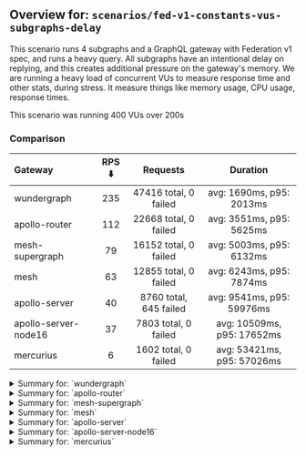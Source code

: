 ## Overview for: `scenarios/fed-v1-constants-vus-subgraphs-delay`


This scenario runs 4 subgraphs and a GraphQL gateway with Federation v1 spec, and runs a heavy query. All subgraphs have an intentional delay on replying, and this creates additional pressure on the gateway's memory. We are running a heavy load of concurrent VUs to measure response time and other stats, during stress. It measure things like memory usage, CPU usage, response times.


This scenario was running 400 VUs over 200s


### Comparison


| Gateway              | RPS ⬇️ |        Requests        |          Duration          |
| :------------------- | :----: | :--------------------: | :------------------------: |
| wundergraph          |  235   | 47416 total, 0 failed  |  avg: 1690ms, p95: 2013ms  |
| apollo-router        |  112   | 22668 total, 0 failed  |  avg: 3551ms, p95: 5625ms  |
| mesh-supergraph      |   79   | 16152 total, 0 failed  |  avg: 5003ms, p95: 6132ms  |
| mesh                 |   63   | 12855 total, 0 failed  |  avg: 6243ms, p95: 7874ms  |
| apollo-server        |   40   | 8760 total, 645 failed | avg: 9541ms, p95: 59976ms  |
| apollo-server-node16 |   37   |  7803 total, 0 failed  | avg: 10509ms, p95: 17652ms |
| mercurius            |   6    |  1602 total, 0 failed  | avg: 53421ms, p95: 57026ms |



<details>
  <summary>Summary for: `wundergraph`</summary>

  **K6 Output**




```
     ✓ response code was 200
     ✓ no graphql errors
     ✓ valid response structure

     checks.........................: 100.00% ✓ 142248     ✗ 0    
     data_received..................: 236 MB  1.2 MB/s
     data_sent......................: 56 MB   279 kB/s
     http_req_blocked...............: avg=318.39µs min=1.2µs  med=2.6µs  max=119.82ms p(90)=3.7µs   p(95)=4.5µs   
     http_req_connecting............: avg=307.86µs min=0s     med=0s     max=119.78ms p(90)=0s      p(95)=0s      
     http_req_duration..............: avg=1.68s    min=1.03s  med=1.68s  max=2.82s    p(90)=1.92s   p(95)=2.01s   
       { expected_response:true }...: avg=1.68s    min=1.03s  med=1.68s  max=2.82s    p(90)=1.92s   p(95)=2.01s   
   ✓ http_req_failed................: 0.00%   ✓ 0          ✗ 47416
     http_req_receiving.............: avg=981.64µs min=16.5µs med=38.4µs max=408.48ms p(90)=290.3µs p(95)=508.15µs
     http_req_sending...............: avg=740.15µs min=7.9µs  med=14.4µs max=388.38ms p(90)=35.65µs p(95)=159.65µs
     http_req_tls_handshaking.......: avg=0s       min=0s     med=0s     max=0s       p(90)=0s      p(95)=0s      
     http_req_waiting...............: avg=1.68s    min=1.03s  med=1.67s  max=2.82s    p(90)=1.92s   p(95)=2.01s   
     http_reqs......................: 47416   235.178131/s
     iteration_duration.............: avg=1.69s    min=1.03s  med=1.68s  max=2.88s    p(90)=1.92s   p(95)=2.01s   
     iterations.....................: 47416   235.178131/s
     vus............................: 119     min=119      max=400
     vus_max........................: 400     min=400      max=400
```


**Performance Overview**


<img src="https://imagedelivery.net/KYe9TScr4TldYHA48pczVg/c0588909-59d3-4251-5a0b-9e45788ec400/public" alt="Performance Overview" />


**HTTP Overview**


<img src="https://imagedelivery.net/KYe9TScr4TldYHA48pczVg/0ef69829-2df0-46dc-4342-4c690e724f00/public" alt="HTTP Overview" />


  </details>

<details>
  <summary>Summary for: `apollo-router`</summary>

  **K6 Output**




```
     ✓ response code was 200
     ✗ no graphql errors
      ↳  99% — ✓ 22651 / ✗ 17
     ✗ valid response structure
      ↳  99% — ✓ 22651 / ✗ 17

     checks.........................: 99.95% ✓ 67970      ✗ 34   
     data_received..................: 113 MB 558 kB/s
     data_sent......................: 27 MB  133 kB/s
     http_req_blocked...............: avg=612.91µs min=1µs     med=2.1µs  max=78.07ms p(90)=3.2µs  p(95)=5.69µs 
     http_req_connecting............: avg=601.8µs  min=0s      med=0s     max=78.04ms p(90)=0s     p(95)=0s     
     http_req_duration..............: avg=3.55s    min=1.43s   med=3.43s  max=8.61s   p(90)=4.64s  p(95)=5.62s  
       { expected_response:true }...: avg=3.55s    min=1.43s   med=3.43s  max=8.61s   p(90)=4.64s  p(95)=5.62s  
   ✓ http_req_failed................: 0.00%  ✓ 0          ✗ 22668
     http_req_receiving.............: avg=94.37µs  min=17.19µs med=44.8µs max=36.15ms p(90)=68.2µs p(95)=77.49µs
     http_req_sending...............: avg=133.26µs min=6.5µs   med=13.1µs max=88.72ms p(90)=28.1µs p(95)=39.72µs
     http_req_tls_handshaking.......: avg=0s       min=0s      med=0s     max=0s      p(90)=0s     p(95)=0s     
     http_req_waiting...............: avg=3.55s    min=1.43s   med=3.43s  max=8.61s   p(90)=4.64s  p(95)=5.62s  
     http_reqs......................: 22668  112.009082/s
     iteration_duration.............: avg=3.55s    min=1.43s   med=3.43s  max=8.62s   p(90)=4.64s  p(95)=5.63s  
     iterations.....................: 22668  112.009082/s
     vus............................: 131    min=131      max=400
     vus_max........................: 400    min=400      max=400
```


**Performance Overview**


<img src="https://imagedelivery.net/KYe9TScr4TldYHA48pczVg/d45e4c95-54ab-445d-cad3-56ef337f2000/public" alt="Performance Overview" />


**HTTP Overview**


<img src="https://imagedelivery.net/KYe9TScr4TldYHA48pczVg/c90defa2-8ab3-4b9a-0472-11b44111f200/public" alt="HTTP Overview" />


  </details>

<details>
  <summary>Summary for: `mesh-supergraph`</summary>

  **K6 Output**




```
     ✓ response code was 200
     ✗ no graphql errors
      ↳  99% — ✓ 16107 / ✗ 45
     ✗ valid response structure
      ↳  0% — ✓ 0 / ✗ 16152

     checks.........................: 66.57% ✓ 32259     ✗ 16197
     data_received..................: 81 MB  401 kB/s
     data_sent......................: 19 MB  95 kB/s
     http_req_blocked...............: avg=623.8µs  min=1.7µs  med=2.5µs  max=86.67ms p(90)=3.89µs p(95)=7.7µs 
     http_req_connecting............: avg=601.73µs min=0s     med=0s     max=67.11ms p(90)=0s     p(95)=0s    
     http_req_duration..............: avg=5s       min=3.37s  med=4.86s  max=9.94s   p(90)=5.56s  p(95)=6.13s 
       { expected_response:true }...: avg=5s       min=3.37s  med=4.86s  max=9.94s   p(90)=5.56s  p(95)=6.13s 
   ✓ http_req_failed................: 0.00%  ✓ 0         ✗ 16152
     http_req_receiving.............: avg=65.21µs  min=26.5µs med=48.8µs max=24.2ms  p(90)=84.4µs p(95)=98.1µs
     http_req_sending...............: avg=79.58µs  min=8.9µs  med=14.4µs max=37.44ms p(90)=36.1µs p(95)=45.5µs
     http_req_tls_handshaking.......: avg=0s       min=0s     med=0s     max=0s      p(90)=0s     p(95)=0s    
     http_req_waiting...............: avg=5s       min=3.37s  med=4.86s  max=9.94s   p(90)=5.56s  p(95)=6.13s 
     http_reqs......................: 16152  79.683235/s
     iteration_duration.............: avg=5s       min=3.37s  med=4.86s  max=9.95s   p(90)=5.56s  p(95)=6.13s 
     iterations.....................: 16152  79.683235/s
     vus............................: 4      min=4       max=400
     vus_max........................: 400    min=400     max=400
```


**Performance Overview**


<img src="https://imagedelivery.net/KYe9TScr4TldYHA48pczVg/673241cb-76bf-4dee-87fa-973602a98600/public" alt="Performance Overview" />


**HTTP Overview**


<img src="https://imagedelivery.net/KYe9TScr4TldYHA48pczVg/f9527cb3-cbfd-4eeb-ba1e-8af1b74ba600/public" alt="HTTP Overview" />


  </details>

<details>
  <summary>Summary for: `mesh`</summary>

  **K6 Output**




```
     ✓ response code was 200
     ✗ no graphql errors
      ↳  99% — ✓ 12817 / ✗ 38
     ✗ valid response structure
      ↳  99% — ✓ 12817 / ✗ 38

     checks.........................: 99.80% ✓ 38489    ✗ 76   
     data_received..................: 65 MB  319 kB/s
     data_sent......................: 15 MB  76 kB/s
     http_req_blocked...............: avg=2.6ms  min=1.6µs  med=2.9µs   max=144.29ms p(90)=4.7µs   p(95)=21.4µs 
     http_req_connecting............: avg=2.19ms min=0s     med=0s      max=139.92ms p(90)=0s      p(95)=0s     
     http_req_duration..............: avg=6.24s  min=1.78s  med=6.05s   max=12.37s   p(90)=6.97s   p(95)=7.87s  
       { expected_response:true }...: avg=6.24s  min=1.78s  med=6.05s   max=12.37s   p(90)=6.97s   p(95)=7.87s  
   ✓ http_req_failed................: 0.00%  ✓ 0        ✗ 12855
     http_req_receiving.............: avg=91.9µs min=24.8µs med=61.9µs  max=45.64ms  p(90)=99.76µs p(95)=118.6µs
     http_req_sending...............: avg=1.52ms min=10.7µs med=17.39µs max=99.07ms  p(90)=42µs    p(95)=64.89µs
     http_req_tls_handshaking.......: avg=0s     min=0s     med=0s      max=0s       p(90)=0s      p(95)=0s     
     http_req_waiting...............: avg=6.24s  min=1.78s  med=6.05s   max=12.37s   p(90)=6.97s   p(95)=7.87s  
     http_reqs......................: 12855  63.66777/s
     iteration_duration.............: avg=6.24s  min=1.78s  med=6.05s   max=12.49s   p(90)=6.97s   p(95)=7.87s  
     iterations.....................: 12855  63.66777/s
     vus............................: 37     min=37     max=400
     vus_max........................: 400    min=400    max=400
```


**Performance Overview**


<img src="https://imagedelivery.net/KYe9TScr4TldYHA48pczVg/f8abb4a1-0e78-41cf-812c-d882e0c36f00/public" alt="Performance Overview" />


**HTTP Overview**


<img src="https://imagedelivery.net/KYe9TScr4TldYHA48pczVg/c427f8cf-4487-4eea-57ea-fc4253f9f800/public" alt="HTTP Overview" />


  </details>

<details>
  <summary>Summary for: `apollo-server`</summary>

  **K6 Output**




```
     ✗ response code was 200
      ↳  92% — ✓ 8115 / ✗ 645
     ✗ no graphql errors
      ↳  86% — ✓ 7553 / ✗ 1207
     ✗ valid response structure
      ↳  93% — ✓ 7553 / ✗ 562

     checks.........................: 90.58% ✓ 23221     ✗ 2414 
     data_received..................: 42 MB  190 kB/s
     data_sent......................: 10 MB  48 kB/s
     http_req_blocked...............: avg=4.28ms  min=1.2µs med=3µs     max=263.5ms  p(90)=683.25µs p(95)=22.06ms
     http_req_connecting............: avg=4.08ms  min=0s    med=0s      max=186.76ms p(90)=507.06µs p(95)=17.73ms
     http_req_duration..............: avg=9.54s   min=1.57s med=4.54s   max=1m0s     p(90)=33.54s   p(95)=59.97s 
       { expected_response:true }...: avg=5.53s   min=1.57s med=4.48s   max=59.69s   p(90)=5.49s    p(95)=6.21s  
   ✓ http_req_failed................: 7.36%  ✓ 645       ✗ 8115 
     http_req_receiving.............: avg=84.85µs min=0s    med=71.4µs  max=24.09ms  p(90)=115µs    p(95)=138.3µs
     http_req_sending...............: avg=1.46ms  min=9.5µs med=19.59µs max=159.32ms p(90)=111.81µs p(95)=1.55ms 
     http_req_tls_handshaking.......: avg=0s      min=0s    med=0s      max=0s       p(90)=0s       p(95)=0s     
     http_req_waiting...............: avg=9.53s   min=1.57s med=4.54s   max=1m0s     p(90)=33.54s   p(95)=59.95s 
     http_reqs......................: 8760   40.151451/s
     iteration_duration.............: avg=9.55s   min=1.58s med=4.54s   max=1m0s     p(90)=33.54s   p(95)=1m0s   
     iterations.....................: 8760   40.151451/s
     vus............................: 15     min=15      max=400
     vus_max........................: 400    min=400     max=400
```


**Performance Overview**


<img src="https://imagedelivery.net/KYe9TScr4TldYHA48pczVg/416b4e12-4771-4b59-c443-360ec58bb400/public" alt="Performance Overview" />


**HTTP Overview**


<img src="https://imagedelivery.net/KYe9TScr4TldYHA48pczVg/6fd6836d-4ee7-43dd-d2b5-622b1e504300/public" alt="HTTP Overview" />


  </details>

<details>
  <summary>Summary for: `apollo-server-node16`</summary>

  **K6 Output**




```
     ✓ response code was 200
     ✗ no graphql errors
      ↳  53% — ✓ 4211 / ✗ 3592
     ✗ valid response structure
      ↳  53% — ✓ 4211 / ✗ 3592

     checks.........................: 69.31% ✓ 16225     ✗ 7184 
     data_received..................: 34 MB  165 kB/s
     data_sent......................: 9.3 MB 45 kB/s
     http_req_blocked...............: avg=4.26ms   min=1.8µs  med=2.9µs  max=282.41ms p(90)=7.4µs   p(95)=840.01µs
     http_req_connecting............: avg=4.14ms   min=0s     med=0s     max=282.36ms p(90)=0s      p(95)=377.44µs
     http_req_duration..............: avg=10.5s    min=1.49s  med=10.36s max=30.07s   p(90)=16.61s  p(95)=17.65s  
       { expected_response:true }...: avg=10.5s    min=1.49s  med=10.36s max=30.07s   p(90)=16.61s  p(95)=17.65s  
   ✓ http_req_failed................: 0.00%  ✓ 0         ✗ 7803 
     http_req_receiving.............: avg=110.36µs min=29.1µs med=74.8µs max=32.38ms  p(90)=127.2µs p(95)=162.39µs
     http_req_sending...............: avg=872.27µs min=11.3µs med=19.5µs max=171.63ms p(90)=58.5µs  p(95)=1.19ms  
     http_req_tls_handshaking.......: avg=0s       min=0s     med=0s     max=0s       p(90)=0s      p(95)=0s      
     http_req_waiting...............: avg=10.5s    min=1.49s  med=10.36s max=30.07s   p(90)=16.61s  p(95)=17.63s  
     http_reqs......................: 7803   37.670269/s
     iteration_duration.............: avg=10.51s   min=1.49s  med=10.36s max=30.07s   p(90)=16.63s  p(95)=17.71s  
     iterations.....................: 7803   37.670269/s
     vus............................: 69     min=69      max=400
     vus_max........................: 400    min=400     max=400
```


**Performance Overview**


<img src="https://imagedelivery.net/KYe9TScr4TldYHA48pczVg/0a6a2cf4-c8aa-481c-46ba-f9b8ea48f500/public" alt="Performance Overview" />


**HTTP Overview**


<img src="https://imagedelivery.net/KYe9TScr4TldYHA48pczVg/71539861-3e48-4301-ece7-6a448a3d9a00/public" alt="HTTP Overview" />


  </details>

<details>
  <summary>Summary for: `mercurius`</summary>

  **K6 Output**




```
     ✓ response code was 200
     ✓ no graphql errors
     ✓ valid response structure

     checks.........................: 100.00% ✓ 4806     ✗ 0    
     data_received..................: 8.1 MB  35 kB/s
     data_sent......................: 1.9 MB  8.3 kB/s
     http_req_blocked...............: avg=43.82ms  min=2.1µs  med=4.1µs    max=317.21ms p(90)=191.18ms p(95)=199.89ms
     http_req_connecting............: avg=43.42ms  min=0s     med=0s       max=317.16ms p(90)=188.55ms p(95)=198.83ms
     http_req_duration..............: avg=53.42s   min=29.04s med=56.75s   max=57.15s   p(90)=56.99s   p(95)=57.02s  
       { expected_response:true }...: avg=53.42s   min=29.04s med=56.75s   max=57.15s   p(90)=56.99s   p(95)=57.02s  
   ✓ http_req_failed................: 0.00%   ✓ 0        ✗ 1602 
     http_req_receiving.............: avg=124.87µs min=39.1µs med=109.45µs max=6.42ms   p(90)=168.68µs p(95)=196.36µs
     http_req_sending...............: avg=11.29ms  min=12µs   med=33.55µs  max=184.95ms p(90)=54.95ms  p(95)=71.14ms 
     http_req_tls_handshaking.......: avg=0s       min=0s     med=0s       max=0s       p(90)=0s       p(95)=0s      
     http_req_waiting...............: avg=53.4s    min=29.04s med=56.75s   max=57.15s   p(90)=56.99s   p(95)=57.02s  
     http_reqs......................: 1602    6.995868/s
     iteration_duration.............: avg=53.46s   min=29.04s med=56.76s   max=57.19s   p(90)=56.99s   p(95)=57.02s  
     iterations.....................: 1602    6.995868/s
     vus............................: 2       min=2      max=400
     vus_max........................: 400     min=400    max=400
```


**Performance Overview**


<img src="https://imagedelivery.net/KYe9TScr4TldYHA48pczVg/4fbc0dc5-0fb0-49c7-86a1-66c814a2fb00/public" alt="Performance Overview" />


**HTTP Overview**


<img src="https://imagedelivery.net/KYe9TScr4TldYHA48pczVg/c11c62b0-660d-4143-3527-c641e4eb3a00/public" alt="HTTP Overview" />


  </details>